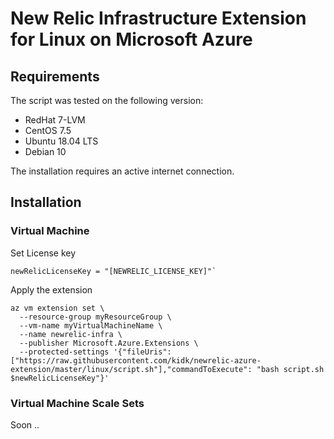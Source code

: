 # New Relic Infrastructure Extension for Linux on Microsoft Azure

## Requirements

The script was tested on the following version:
* RedHat 7-LVM
* CentOS 7.5
* Ubuntu 18.04 LTS
* Debian 10

The installation requires an active internet connection.

## Installation

### Virtual Machine

Set License key
```
newRelicLicenseKey = "[NEWRELIC_LICENSE_KEY]"`
```

Apply the extension
```
az vm extension set \
  --resource-group myResourceGroup \
  --vm-name myVirtualMachineName \
  --name newrelic-infra \
  --publisher Microsoft.Azure.Extensions \
  --protected-settings '{"fileUris": ["https://raw.githubusercontent.com/kidk/newrelic-azure-extension/master/linux/script.sh"],"commandToExecute": "bash script.sh $newRelicLicenseKey"}'
```

### Virtual Machine Scale Sets

Soon ..
